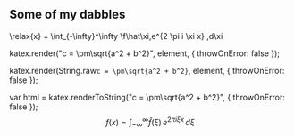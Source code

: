 ## Some of my dabbles

<!--Science
1. Gomboc
2. Singularities
3. Linear and non-linear
4. Patterns, patterns, patterns
5. When the history comes to bite...
-->
<!--Paintings-->

<!--Music-->

\relax{x} = \int_{-\infty}^\infty
    \f\hat\xi\,e^{2 \pi i \xi x}
    \,d\xi

katex.render("c = \\pm\\sqrt{a^2 + b^2}", element, {
    throwOnError: false
});

katex.render(String.raw`c = \pm\sqrt{a^2 + b^2}`, element, {
    throwOnError: false
});

var html = katex.renderToString("c = \\pm\\sqrt{a^2 + b^2}", {
    throwOnError: false
});
$$f(x) = \int_{-\infty}^\infty \hat f(\xi)\,e^{2 \pi i \xi x} \,d\xi$$